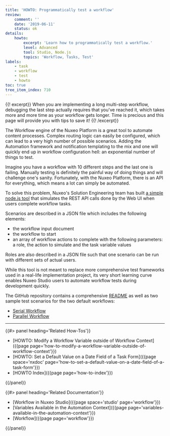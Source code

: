 ```yaml
---
title: 'HOWTO: Programmatically test a workflow'
review:
    comment: ''
    date: '2019-06-11'
    status: ok
details:
    howto:
        excerpt: 'Learn how to programmatically test a workflow.'
        level: Advanced
        tool: Studio, Node.js
        topics: 'Workflow, Tasks, Test'
labels:
    - task
    - workflow
    - test
    - howto
toc: true
tree_item_index: 710
---
```


{{! excerpt}}
When you are implementing a long multi-step workflow, debugging the last step actually requires that you've reached it, which takes more and more time as your workflow gets longer. Time is precious and this page will provide you with tips to save it!
{{! /excerpt}}

The Workflow engine of the Nuxeo Platform is a great tool to automate content processes. Complex routing logic can easily be configured, which can lead to a very high number of possible scenarios.
Adding the Automation framework and notification templating to the mix and one will quickly end up in workflow configuration hell: an exponential number of things to test.

Imagine you have a workflow with 10 different steps and the last one is failing. Manually testing is definitely the painful way of doing things and will challenge one's sanity.
Fortunately, with the Nuxeo Platform, there is an API for everything, which means a lot can simply be automated.

To solve this problem, Nuxeo's Solution Engineering team has built [a simple node.js tool](https://github.com/nuxeo-sandbox/nuxeo-workflow-test) that simulates the REST API calls done by the Web UI when users complete workflow tasks.

Scenarios are described in a JSON file which includes the following elements:
- the workflow input document
- the workflow to start
- an array of workflow actions to complete with the following parameters: a role, the action to simulate and the task variable values

Roles are also described in a JSON file such that one scenario can be run with different sets of actual users.

While this tool is not meant to replace more comprehensive test frameworks used in a real-life implementation project, its very short learning curve enables Nuxeo Studio users to automate workflow tests during development quickly.

The GitHub repository contains a comprehensive [README](https://github.com/nuxeo-sandbox/nuxeo-workflow-test/blob/master/README.md) as well as two sample test scenarios for the two default workflows:
 - [Serial Workflow](https://github.com/nuxeo-sandbox/nuxeo-workflow-test/blob/master/config.json)
 - [Parallel Workflow](https://github.com/nuxeo-sandbox/nuxeo-workflow-test/blob/master/config-parallel-document-review.json)

* * *

<div class="row" data-equalizer data-equalize-on="medium"><div class="column medium-6">{{#> panel heading='Related How-Tos'}}

- [HOWTO: Modify a Workflow Variable outside of Workflow Context]({{page page='how-to-modify-a-workflow-variable-outside-of-workflow-context'}})
- [HOWTO: Set a Default Value on a Date Field of a Task Form]({{page space='nxdoc' page='how-to-set-a-default-value-on-a-date-field-of-a-task-form'}})
- [HOWTO Index]({{page page='how-to-index'}})

{{/panel}}</div><div class="column medium-6">{{#> panel heading='Related Documentation'}}

- [Workflow in Nuxeo Studio]({{page space='studio' page='workflow'}})
- [Variables Available in the Automation Context]({{page page='variables-available-in-the-automation-context'}})
- [Workflow]({{page page='workflow'}})

{{/panel}}</div></div>
